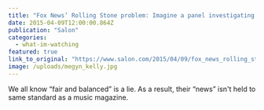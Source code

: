 ```yaml
---
title: "Fox News’ Rolling Stone problem: Imagine a panel investigating Bill O’Reilly’s “war stories” and Megyn Kelly’s hyperbole"
date: 2015-04-09T12:00:00.864Z
publication: "Salon"
categories:
  - what-im-watching
featured: true
link_to_original: "https://www.salon.com/2015/04/09/fox_news_rolling_stone_problem_imagine_a_panel_investigating_bill_oreillys_war_stories_and_megyn_kellys_hyperbole/"
image: /uploads/megyn_kelly.jpg
---
```


We all know “fair and balanced” is a lie. As a result, their “news” isn't held to same standard as a music magazine.
